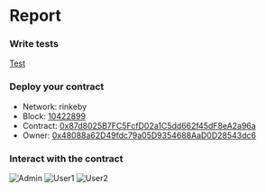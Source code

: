 # Report

### Write tests

[Test](https://github.com/unipine/solidity-challenge/blob/main/test/ethpool.test.ts) 

### Deploy your contract

- Network: rinkeby
- Block: [10422899](https://rinkeby.etherscan.io/block/10422899)
- Contract: [0x87d8025B7FC5FcfD02a1C5dd662f45dF8eA2a96a](https://rinkeby.etherscan.io/address/0x87d8025B7FC5FcfD02a1C5dd662f45dF8eA2a96a)
- Owner: [0x48088a62D49fdc79a05D9354688AaD0D28543dc6](https://rinkeby.etherscan.io/address/0x48088a62D49fdc79a05D9354688AaD0D28543dc6)

### Interact with the contract

![Admin](https://github.com/unipine/solidity-challenge/blob/main/imgs/ScreenShot_20220331225344.png)
![User1](https://github.com/unipine/solidity-challenge/blob/main/imgs/ScreenShot_20220331225223.png)
![User2](https://github.com/unipine/solidity-challenge/blob/main/imgs/ScreenShot_20220331225308.png)
